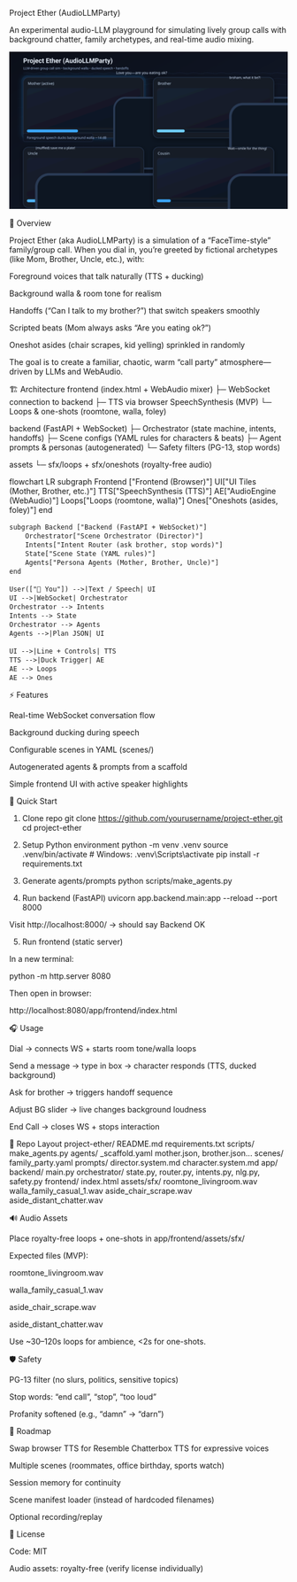 Project Ether (AudioLLMParty)

An experimental audio-LLM playground for simulating lively group calls with background chatter, family archetypes, and real-time audio mixing.

![Project Ether (AudioLLMParty) Preview](docs/preview.svg)

🎯 Overview

Project Ether (aka AudioLLMParty) is a simulation of a “FaceTime-style” family/group call. When you dial in, you’re greeted by fictional archetypes (like Mom, Brother, Uncle, etc.), with:

Foreground voices that talk naturally (TTS + ducking)

Background walla & room tone for realism

Handoffs (“Can I talk to my brother?”) that switch speakers smoothly

Scripted beats (Mom always asks “Are you eating ok?”)

Oneshot asides (chair scrapes, kid yelling) sprinkled in randomly

The goal is to create a familiar, chaotic, warm “call party” atmosphere—driven by LLMs and WebAudio.

🏗️ Architecture
frontend (index.html + WebAudio mixer)
  ├─ WebSocket connection to backend
  ├─ TTS via browser SpeechSynthesis (MVP)
  └─ Loops & one-shots (roomtone, walla, foley)

backend (FastAPI + WebSocket)
  ├─ Orchestrator (state machine, intents, handoffs)
  ├─ Scene configs (YAML rules for characters & beats)
  ├─ Agent prompts & personas (autogenerated)
  └─ Safety filters (PG-13, stop words)

assets
  └─ sfx/loops + sfx/oneshots (royalty-free audio)

flowchart LR
    subgraph Frontend ["Frontend (Browser)"]
        UI["UI Tiles (Mother, Brother, etc.)"]
        TTS["SpeechSynthesis (TTS)"]
        AE["AudioEngine (WebAudio)"]
        Loops["Loops (roomtone, walla)"]
        Ones["Oneshots (asides, foley)"]
    end

    subgraph Backend ["Backend (FastAPI + WebSocket)"]
        Orchestrator["Scene Orchestrator (Director)"]
        Intents["Intent Router (ask brother, stop words)"]
        State["Scene State (YAML rules)"]
        Agents["Persona Agents (Mother, Brother, Uncle)"]
    end

    User(["👤 You"]) -->|Text / Speech| UI
    UI -->|WebSocket| Orchestrator
    Orchestrator --> Intents
    Intents --> State
    Orchestrator --> Agents
    Agents -->|Plan JSON| UI

    UI -->|Line + Controls| TTS
    TTS -->|Duck Trigger| AE
    AE --> Loops
    AE --> Ones

⚡ Features

Real-time WebSocket conversation flow

Background ducking during speech

Configurable scenes in YAML (scenes/)

Autogenerated agents & prompts from a scaffold

Simple frontend UI with active speaker highlights

🚀 Quick Start
1. Clone repo
git clone https://github.com/yourusername/project-ether.git
cd project-ether

2. Setup Python environment
python -m venv .venv
source .venv/bin/activate   # Windows: .venv\Scripts\activate
pip install -r requirements.txt

3. Generate agents/prompts
python scripts/make_agents.py

4. Run backend (FastAPI)
uvicorn app.backend.main:app --reload --port 8000


Visit http://localhost:8000/ → should say Backend OK

5. Run frontend (static server)

In a new terminal:

python -m http.server 8080


Then open in browser:

http://localhost:8080/app/frontend/index.html

🎧 Usage

Dial → connects WS + starts room tone/walla loops

Send a message → type in box → character responds (TTS, ducked background)

Ask for brother → triggers handoff sequence

Adjust BG slider → live changes background loudness

End Call → closes WS + stops interaction

📂 Repo Layout
project-ether/
  README.md
  requirements.txt
  scripts/
    make_agents.py
  agents/
    _scaffold.yaml
    mother.json, brother.json...
  scenes/
    family_party.yaml
  prompts/
    director.system.md
    character.system.md
  app/
    backend/
      main.py
      orchestrator/
        state.py, router.py, intents.py, nlg.py, safety.py
    frontend/
      index.html
      assets/sfx/
        roomtone_livingroom.wav
        walla_family_casual_1.wav
        aside_chair_scrape.wav
        aside_distant_chatter.wav

🔊 Audio Assets

Place royalty-free loops + one-shots in app/frontend/assets/sfx/

Expected files (MVP):

roomtone_livingroom.wav

walla_family_casual_1.wav

aside_chair_scrape.wav

aside_distant_chatter.wav

Use ~30–120s loops for ambience, <2s for one-shots.

🛡️ Safety

PG-13 filter (no slurs, politics, sensitive topics)

Stop words: “end call”, “stop”, “too loud”

Profanity softened (e.g., “damn” → “darn”)

🌱 Roadmap

Swap browser TTS for Resemble Chatterbox TTS for expressive voices

Multiple scenes (roommates, office birthday, sports watch)

Session memory for continuity

Scene manifest loader (instead of hardcoded filenames)

Optional recording/replay

📜 License

Code: MIT

Audio assets: royalty-free (verify license individually)

